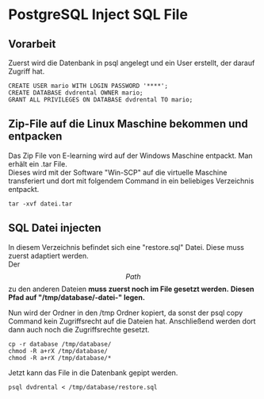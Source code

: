 # PostgreSQL Inject SQL File

## Vorarbeit
Zuerst wird die Datenbank in psql angelegt und ein User erstellt, der darauf Zugriff hat.

	CREATE USER mario WITH LOGIN PASSWORD '****';
	CREATE DATABASE dvdrental OWNER mario;
	GRANT ALL PRIVILEGES ON DATABASE dvdrental TO mario;
	
## Zip-File auf die Linux Maschine bekommen und entpacken
Das Zip File von E-learning wird auf der Windows Maschine entpackt. Man erhält ein .tar File.  
Dieses wird mit der Software "Win-SCP" auf die virtuelle Maschine transferiert und dort mit folgendem Command in ein beliebiges Verzeichnis entpackt.

	tar -xvf datei.tar
	
## SQL Datei injecten
In diesem Verzeichnis befindet sich eine "restore.sql" Datei. Diese muss zuerst adaptiert werden.  
Der $$Path$$ zu den anderen Dateien __muss zuerst noch im File gesetzt werden.__
__Diesen Pfad auf "/tmp/database/-datei-" legen.__

Nun wird der Ordner in den /tmp Ordner kopiert, da sonst der psql copy Command kein Zugriffsrecht auf die Dateien hat. Anschließend werden dort dann auch noch die Zugriffsrechte gesetzt.

	cp -r database /tmp/database/
	chmod -R a+rX /tmp/database/
	chmod -R a+rX /tmp/database/*
Jetzt kann das File in die Datenbank gepipt werden. 

	psql dvdrental < /tmp/database/restore.sql
